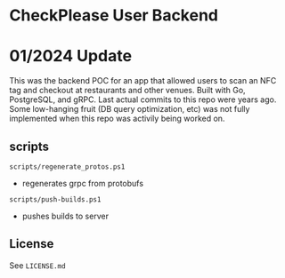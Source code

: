 # CheckPlease User Backend

# 01/2024 Update
This was the backend POC for an app that allowed users to scan an NFC tag and checkout at restaurants and other venues. Built with Go, PostgreSQL, and gRPC. Last actual commits to this repo were years ago. Some low-hanging fruit (DB query optimization, etc) was not fully implemented when this repo was activily being worked on. 

## scripts
`scripts/regenerate_protos.ps1`
* regenerates grpc from protobufs

`scripts/push-builds.ps1`
  * pushes builds to server

    
## License
See ```LICENSE.md```
